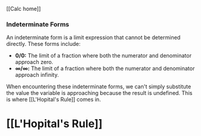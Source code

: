 
[[Calc home]]
### Indeterminate Forms

An indeterminate form is a limit expression that cannot be determined directly. These forms include:

* **0/0:**  The limit of a fraction where both the numerator and denominator approach zero.
* **∞/∞:** The limit of a fraction where both the numerator and denominator approach infinity.

When encountering these indeterminate forms, we can't simply substitute the value the variable is approaching because the result is undefined. This is where [[L'Hopital's Rule]] comes in.

# [[L'Hopital's Rule]]